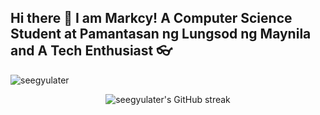 ## Hi there 👋 I am Markcy! A Computer Science Student at Pamantasan ng Lungsod ng Maynila and A Tech Enthusiast 👓

<p><img align="center" src="https://github-readme-streak-stats.herokuapp.com/?user=seegyulater&" alt="seegyulater" /></p>

<div align="center">
  <img
    src="https://github-readme-streak-stats.herokuapp.com/?user=seegyulater&theme=highcontrast"
    alt="seegyulater's GitHub streak"
  />
</div>
<div align="center">
  <img
    [![wakatime](https://wakatime.com/badge/user/ca8f1147-f47c-4d31-863d-66c720cd7807.svg)](https://wakatime.com/@ca8f1147-f47c-4d31-863d-66c720cd7807)
  />
</div>

